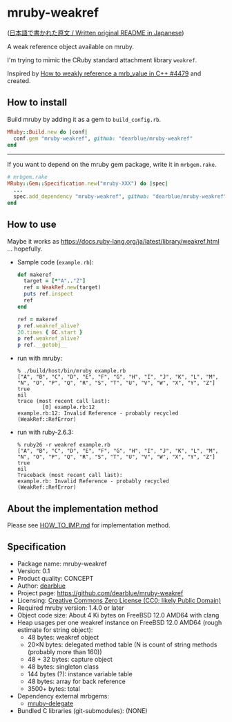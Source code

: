 # mruby-weakref

([日本語で書かれた原文 / Written original README in Japanese](README.ja.md))

A weak reference object available on mruby.

I'm trying to mimic the CRuby standard attachment library `weakref`.

Inspired by [How to weakly reference a mrb_value in C++ #4479](https://github.com/mruby/mruby/issues/4479) and created.


## How to install

Build mruby by adding it as a gem to `build_config.rb`.

```ruby
MRuby::Build.new do |conf|
  conf.gem "mruby-weakref", github: "dearblue/mruby-weakref"
end
```

- - - -

If you want to depend on the mruby gem package, write it in `mrbgem.rake`.

```ruby
# mrbgem.rake
MRuby::Gem::Specification.new("mruby-XXX") do |spec|
  ...
  spec.add_dependency "mruby-weakref", github: "dearblue/mruby-weakref"
end
```


## How to use

Maybe it works as <https://docs.ruby-lang.org/ja/latest/library/weakref.html> ... hopefully.

  - Sample code (`example.rb`):

    ```ruby
    def makeref
      target = [*"A".."Z"]
      ref = WeakRef.new(target)
      puts ref.inspect
      ref
    end

    ref = makeref
    p ref.weakref_alive?
    20.times { GC.start }
    p ref.weakref_alive?
    p ref.__getobj__
    ```

  - run with mruby:

    ```
    % ./build/host/bin/mruby example.rb
    ["A", "B", "C", "D", "E", "F", "G", "H", "I", "J", "K", "L", "M", "N", "O", "P", "Q", "R", "S", "T", "U", "V", "W", "X", "Y", "Z"]
    true
    nil
    trace (most recent call last):
            [0] example.rb:12
    example.rb:12: Invalid Reference - probably recycled (WeakRef::RefError)
    ```

  - run with ruby-2.6.3:

    ```
    % ruby26 -r weakref example.rb
    ["A", "B", "C", "D", "E", "F", "G", "H", "I", "J", "K", "L", "M", "N", "O", "P", "Q", "R", "S", "T", "U", "V", "W", "X", "Y", "Z"]
    true
    nil
    Traceback (most recent call last):
    example.rb: Invalid Reference - probably recycled (WeakRef::RefError)
    ```


## About the implementation method

Please see [HOW_TO_IMP.md](HOW_TO_IMP.md) for implementation method.


## Specification

  - Package name: mruby-weakref
  - Version: 0.1
  - Product quality: CONCEPT
  - Author: [dearblue](https://github.com/dearblue)
  - Project page: <https://github.com/dearblue/mruby-weakref>
  - Licensing: [Creative Commons Zero License (CC0; likely Public Domain)](LICENSE)
  - Required mruby version: 1.4.0 or later
  - Object code size: About 4 Ki bytes on FreeBSD 12.0 AMD64 with clang
  - Heap usages per one weakref instance on FreeBSD 12.0 AMD64 (rough estimate for string object):
      - 48 bytes: weakref object
      - 20×N bytes: delegated method table (N is count of string methods (probably more than 160))
      - 48 + 32 bytes: capture object
      - 48 bytes: singleton class
      - 144 bytes (?): instance variable table
      - 48 bytes: array for back reference
      - 3500+ bytes: total
  - Dependency external mrbgems:
      - [mruby-delegate](https://github.com/dearblue/mruby-delegate)
  - Bundled C libraries (git-submodules): (NONE)
